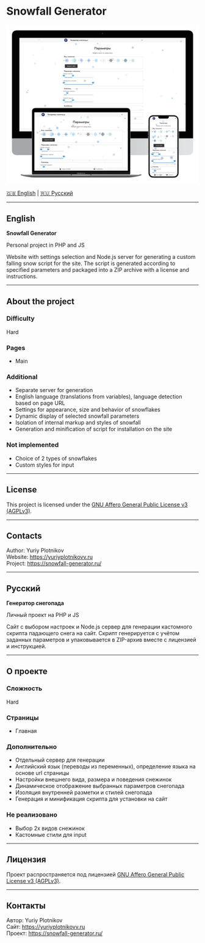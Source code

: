 # Snowfall Generator

<img src=".info/poster.webp" alt="Poster" width="600" />

[🇬🇧 English](#english) | [🇷🇺 Русский](#русский)

---

## English

**Snowfall Generator**

Personal project in PHP and JS

Website with settings selection and Node.js server for generating a custom falling snow script for the site. The script is generated according to specified parameters and packaged into a ZIP archive with a license and instructions.

---

## About the project

### Difficulty

Hard

### Pages

- Main

### Additional

- Separate server for generation
- English language (translations from variables), language detection based on page URL
- Settings for appearance, size and behavior of snowflakes
- Dynamic display of selected snowfall parameters
- Isolation of internal markup and styles of snowfall
- Generation and minification of script for installation on the site

### Not implemented

- Choice of 2 types of snowflakes
- Custom styles for input

---

## License

This project is licensed under the [GNU Affero General Public License v3 (AGPLv3)](https://www.gnu.org/licenses/agpl-3.0.html).

---

## Contacts

Author: Yuriy Plotnikov  
Website: https://yuriyplotnikovv.ru  
Project: https://snowfall-generator.ru/

---

## Русский

**Генератор снегопада**

Личный проект на PHP и JS

Сайт с выбором настроек и Node.js сервер для генерации кастомного скрипта падающего снега на сайт. Скрипт генерируется с учётом заданных параметров и упаковывается в ZIP-архив вместе с лицензией и инструкцией.

---

## О проекте

### Сложность

Hard

### Страницы

- Главная

### Дополнительно

- Отдельный сервер для генерации
- Английский язык (переводы из переменных), определение языка на основе url страницы
- Настройки внешнего вида, размера и поведения снежинок
- Динамическое отображение выбранных параметров снегопада
- Изоляция внутренней разметки и стилей снегопада
- Генерация и минификация скрипта для установки на сайт

### Не реализовано

- Выбор 2х видов снежинок
- Кастомные стили для input

---

## Лицензия

Проект распространяется под лицензией [GNU Affero General Public License v3 (AGPLv3)](https://www.gnu.org/licenses/agpl-3.0.html).

---

## Контакты

Автор: Yuriy Plotnikov  
Сайт: https://yuriyplotnikovv.ru  
Проект: https://snowfall-generator.ru/
